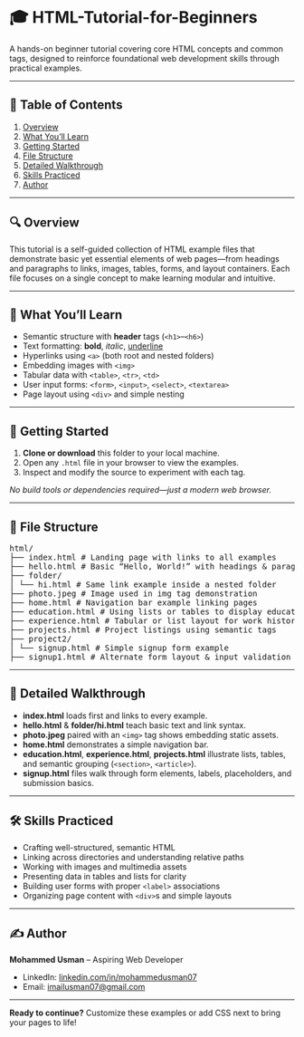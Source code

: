 # 🎓 HTML-Tutorial-for-Beginners

A hands-on beginner tutorial covering core HTML concepts and common tags, designed to reinforce foundational web development skills through practical examples.

---

## 📑 Table of Contents

1. [Overview](#overview)  
2. [What You’ll Learn](#what-youll-learn)  
3. [Getting Started](#getting-started)  
4. [File Structure](#file-structure)  
5. [Detailed Walkthrough](#detailed-walkthrough)  
6. [Skills Practiced](#skills-practiced)  
7. [Author](#author)

---
<a id="overview"></a>
## 🔍 Overview

This tutorial is a self-guided collection of HTML example files that demonstrate basic yet essential elements of web pages—from headings and paragraphs to links, images, tables, forms, and layout containers. Each file focuses on a single concept to make learning modular and intuitive.

---
<a id="what-youll-learn"></a>
## 🎯 What You’ll Learn

- Semantic structure with **header** tags (`<h1>`–`<h6>`)  
- Text formatting: **bold**, *italic*, <u>underline</u>  
- Hyperlinks using `<a>` (both root and nested folders)  
- Embedding images with `<img>`  
- Tabular data with `<table>`, `<tr>`, `<td>`  
- User input forms: `<form>`, `<input>`, `<select>`, `<textarea>`  
- Page layout using `<div>` and simple nesting  

---
<a id="getting-started"></a>
## 🚀 Getting Started

1. **Clone or download** this folder to your local machine.  
2. Open any `.html` file in your browser to view the examples.  
3. Inspect and modify the source to experiment with each tag.  

_No build tools or dependencies required—just a modern web browser._

---
<a id="file-structure"></a>
## 📂 File Structure

<pre>
html/
├── index.html # Landing page with links to all examples
├── hello.html # Basic “Hello, World!” with headings & paragraphs
├── folder/
│ └── hi.html # Same link example inside a nested folder
├── photo.jpeg # Image used in img tag demonstration
├── home.html # Navigation bar example linking pages
├── education.html # Using lists or tables to display educational background
├── experience.html # Tabular or list layout for work history
├── projects.html # Project listings using semantic tags
├── project2/
│ └── signup.html # Simple signup form example
├── signup1.html # Alternate form layout & input validation hints
</pre>

---
<a id="detailed-walkthrough"></a>
## 🔎 Detailed Walkthrough

- **index.html** loads first and links to every example.  
- **hello.html** & **folder/hi.html** teach basic text and link syntax.  
- **photo.jpeg** paired with an `<img>` tag shows embedding static assets.  
- **home.html** demonstrates a simple navigation bar.  
- **education.html**, **experience.html**, **projects.html** illustrate lists, tables, and semantic grouping (`<section>`, `<article>`).  
- **signup.html** files walk through form elements, labels, placeholders, and submission basics.

---
<a id="skills-practiced"></a>
## 🛠️ Skills Practiced

- Crafting well-structured, semantic HTML  
- Linking across directories and understanding relative paths  
- Working with images and multimedia assets  
- Presenting data in tables and lists for clarity  
- Building user forms with proper `<label>` associations  
- Organizing page content with `<div>`s and simple layouts  

---
<a id="author"></a>
## ✍️ Author

**Mohammed Usman** – Aspiring Web Developer  
- LinkedIn: [linkedin.com/in/mohammedusman07](https://www.linkedin.com/in/mohammedusman07/)  
- Email: [imailusman07@gmail.com](mailto:imailusman07@gmail.com)    

---

**Ready to continue?** Customize these examples or add CSS next to bring your pages to life!  

